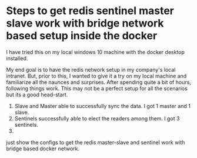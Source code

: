 # Steps to get redis sentinel master slave work with bridge network based setup inside the docker

I have tried this on my local windows 10 machine with the docker desktop installed.

My end goal is to have the redis network setup in my company's local intranet. But, prior to this, I wanted to give it a try on my local machine and familiarize all the naunces and surprises. After spending quite a bit of hours, following things work. This may not be a perfect setup for all the scenarios but its a good head-start. 

1. Slave and Master able to successfully sync the data. I got 1 master and 1 slave.
2. Sentinels successfully able to elect the readers among them. I got 3 sentinels.
3. 

just show the configs to get the redis master-slave and sentinel work with bridge based docker network.
